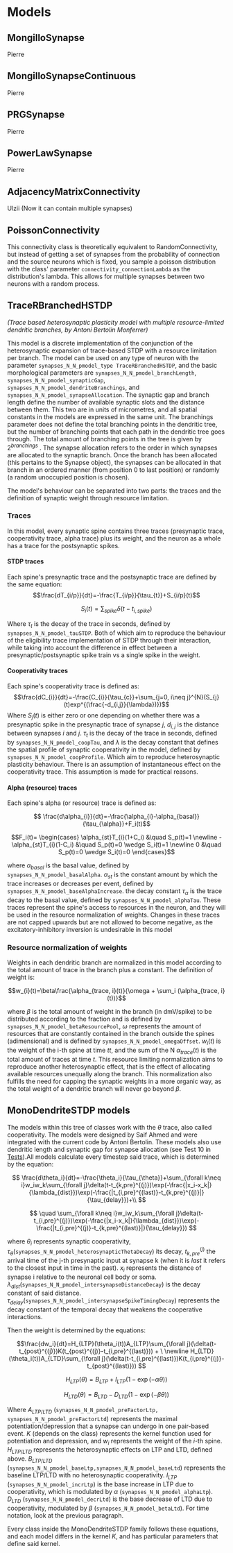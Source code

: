 # Models
## MongilloSynapse
Pierre
## MongilloSynapseContinuous
Pierre
## PRGSynapse
Pierre
## PowerLawSynapse
Pierre
## AdjacencyMatrixConnectivity
Ulzii
(Now it can contain multiple synapses)
## PoissonConnectivity
This connectivity class is theoretically equivalent to RandomConnectivity, but instead of getting a set of synapses from the probability of connection and the source neurons which is fixed, you sample a poisson distribution with the class' parameter `connectivity_connectionLambda` as the distribution's lambda. This allows for multiple synapses between two neurons with a random process.
## TraceRBranchedHSTDP
*(Trace based heterosynaptic plasticity model with multiple resource-limited dendritic branches, by Antoni Bertolin Monferrer)*

This model is a discrete implementation of the conjunction of the heterosynaptic expansion of trace-based STDP with a resource limitation per branch. The model can be used on any type of neuron with the parameter `synapses_N_N_pmodel_type TraceRBranchedHSTDP`, and the basic morphological parameters are `synapses_N_N_pmodel_branchLength`, `synapses_N_N_pmodel_synapticGap`, `synapses_N_N_pmodel_dendriteBranchings`, and `synapses_N_N_pmodel_synapseAllocation`. The synaptic gap and branch length define the number of available synaptic slots and the distance between them. This two are in units of micrometres, and all spatial constants in the models are expressed in the same unit. The branchings parameter does not define the total branching points in the dendritic tree, but the number of branching points that each path in the dendritic tree goes through. The total amount of branching points in the tree is given by $2^{branchings}$ . The synapse allocation refers to the order in which synapses are allocated to the synaptic branch. Once the branch has been allocated (this pertains to the Synapse object), the synapses can be allocated in that branch in an ordered manner (from position 0 to last position) or randomly (a random unoccupied position is chosen).

The model's behaviour can be separated into two parts: the traces and the definition of synaptic weight through resource limitation.

### Traces

In this model, every synaptic spine contains three traces (presynaptic trace, cooperativity trace, alpha trace) plus its weight, and the neuron as a whole has a trace for the postsynaptic spikes. 
#### STDP traces
Each spine's presynaptic trace and the postsynaptic trace are defined by the same equation:
$$\frac{dT_{i/p}}{dt}=-\frac{T_{i/p}}{\tau_{t}}+S_{i/p}(t)$$

$$S_{i}(t)= \sum_{spike}\delta(t-t_{i,spike})$$
     
Where $\tau_{t}$ is the decay of the trace in seconds, defined by `synapses_N_N_pmodel_tauSTDP`.
Both of which aim to reproduce the behaviour of the eligibility trace implementation of STDP through their interaction, while taking into account the difference in effect between a presynaptic/postsynaptic spike train vs a single spike in the weight. 
#### Cooperativity traces
Each spine's cooperativity trace is defined as:
$$\frac{dC_{i}}{dt}=-\frac{C_{i}}{\tau_{c}}+\sum_{j=0, i\neq j}^{N}(S_{j}(t)exp^{(\frac{-d_{i,j}}{\lambda})})$$
Where $S_{j}(t)$ is either zero or one depending on whether there was a presynaptic spike in the presynaptic trace of synapse $j$, $d_{i,j}$ is the distance between synapses $i$ and $j$. $\tau_{t}$ is the decay of the trace in seconds, defined by `synapses_N_N_pmodel_coopTau`, and $\lambda$ is the decay constant that defines the spatial profile of synaptic cooperativity in the model, defined by `synapses_N_N_pmodel_coopProfile`.
Which aim to reproduce heterosynaptic plasticity behaviour. There is an assumption of instantaneous effect on the cooperativity trace. This assumption is made for practical reasons.
#### Alpha (resource) traces
Each spine's alpha (or resource) trace is defined as:

$$ \frac{d\alpha_{i}}{dt}=-\frac{\alpha_{i}-\alpha_{basal}}{\tau_{\alpha}}+F_i(t)$$



$$F_i(t)= \begin{cases} \alpha_{st}T_{i}(1+C_i) &\quad S_p(t)=1 \newline -\alpha_{st}T_{i}(1-C_i) &\quad S_p(t)=0 \wedge S_i(t)=1 \newline 0 &\quad S_p(t)=0 \wedge S_i(t)=0 \end{cases}$$


where $\alpha_{basal}$ is the basal value, defined by `synapses_N_N_pmodel_basalAlpha`. $\alpha_{st}$ is the constant amount by which the trace increases or decreases per event, defined by `synapses_N_N_pmodel_baseAlphaIncrease`. the decay constant $\tau_{\alpha}$ is the trace decay to the basal value, defined by `synapses_N_N_pmodel_alphaTau`.
These traces represent the spine's access to resources in the neuron, and they will be used in the resource normalization of weights. Changes in these traces are not capped upwards but are not allowed to become negative, as the excitatory-inhibitory inversion is undesirable in this model

### Resource normalization of weights
Weights in each dendritic branch are normalized in this model according to the total amount of trace in the branch plus a constant. The definition of weight is:

$$w_{i}(t)=\beta\frac{\alpha_{trace, i}(t)}{\omega + \sum_i (\alpha_{trace, i}(t))}$$

where $\beta$ is the total amount of weight in the branch (in dmV/spike) to be distributed according to the fraction and is defined by `synapses_N_N_pmodel_betaResourcePool`, $\omega$ represents the amount of resources that are constantly contained in the branch outside the spines (adimensional) and is defined by `synapses_N_N_pmodel_omegaOffset`. $w_{i}(t)$ is the weight of the i-th spine at time $t$$t$, and the sum of the N $\alpha_{trace}(t)$ is the total amount of traces at time $t$. 
This resource limiting normalization aims to reproduce another heterosynaptic effect, that is the effect of allocating available resources unequally along the branch. This normalization also fulfills the need for capping the synaptic weights in a more organic way, as the total weight of a dendritic branch will never go beyond $\beta$.

## MonoDendriteSTDP models
The models within this tree of classes work with the $\theta$ trace, also called cooperativity. The models were designed by Saif Ahmed and were integrated with the current code by Antoni Bertolin. These models also use dendritic length and synaptic gap for synapse allocation (see Test 10 in [Tests](README_Tests.md)).All models calculate every timestep said trace, which is determined by the equation:

$$ \frac{d\theta_i}{dt}=-\frac{\theta_i}{\tau_{\theta}}+\sum_{\forall k\neq i}w_iw_k\sum_{\forall j}\delta(t-t_{k,pre}^{(j)})\exp(-\frac{|x_i-x_k|}{\lambda_{dist}})\exp(-\frac{|t_{i,pre}^{(last)}-t_{k,pre}^{(j)}|}{\tau_{delay}})+\\
$$

$$
 \quad \sum_{\forall k\neq i}w_iw_k\sum_{\forall j}\delta(t-t_{i,pre}^{(j)})\exp(-\frac{|x_i-x_k|}{\lambda_{dist}})\exp(-\frac{|t_{i,pre}^{(j)}-t_{k,pre}^{(last)}|}{\tau_{delay}})
$$

where $\theta_i$ represents synaptic cooperativity, $\tau_{\theta}$(`synapses_N_N_pmodel_heterosynapticThetaDecay`) its decay, $t_{k,pre}^{(j)}$ the arrival time of the j-th presynaptic input at synapse k (when it is $last$ it refers to the closest input in time in the past). $x_i$ represents the distance of synapse i relative to the neuronal cell body or soma. $\lambda_{dist}$(`synapses_N_N_pmodel_intersynapseDistanceDecay`) is the decay constant of said distance. $\tau_{delay}$(`synapses_N_N_pmodel_intersynapseSpikeTimingDecay`) represents the decay constant of the temporal decay that weakens the cooperative interactions.

Then the weight is determined by the equations:

$$\frac{dw_i}{dt}=H_{LTP}(\theta_i(t))A_{LTP}\sum_{\forall j}(\delta(t-t_{post}^{(j)})K(t_{post}^{(j)}-t_{i,pre}^{(last)})) + \ 
\newline H_{LTD}(\theta_i(t))A_{LTD}\sum_{\forall j}(\delta(t-t_{i,pre}^{(last)})K(t_{i,pre}^{(j)}-t_{post}^{(last)})) 
 $$
 
 $$
H_{LTP}(\theta)= B_{LTP}+I_{LTP}(1-\exp(-\alpha\theta))
 $$
 
$$
H_{LTD}(\theta)= B_{LTD}-D_{LTD}(1-\exp(-\beta\theta))
$$

Where $A_{LTP/LTD}$ (`synapses_N_N_pmodel_preFactorLtp, synapses_N_N_pmodel_preFactorLtd`) represents the maximal potentiation/depression that a synapse can undergo in one pair-based event. $K$ (depends on the class) represents the kernel function used for potentiation and depression, and $w_i$ represents the weight of the $i$-th spine. $H_{LTP/LTD}$ represents the heterosynaptic effects on LTP and LTD, defined above. $B_{LTP/LTD}$ (`synapses_N_N_pmodel_baseLtp,synapses_N_N_pmodel_baseLtd`) represents the baseline LTP/LTD with no heterosynaptic cooperativity. $I_{LTP}$ (`synapses_N_N_pmodel_incrLtp`) is the base increase in LTP due to cooperativity, which is modulated by $\alpha$ (`synapses_N_N_pmodel_alphaLtp`). $D_{LTD}$ (`synapses_N_N_pmodel_decrLtd`) is the base decrease of LTD due to cooperativity, modulated by $\beta$ (`synapses_N_N_pmodel_betaLtd`). For time notation, look at the previous paragraph.

Every class inside the MonoDendriteSTDP family follows these equations, and each model differs in the kernel $K$, and has particular parameters that define said kernel.
